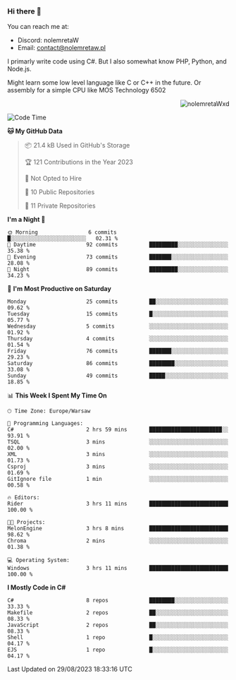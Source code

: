 ### Hi there 👋

You can reach me at:
 - Discord: nolemretaW
 - Email: contact@nolemretaw.pl
 
I primarly write code using C#. But I also somewhat know PHP, Python, and Node.js.

Might learn some low level language like C or C++ in the future. Or assembly for a simple CPU like MOS Technology 6502
 
<p align="right"><img src="https://komarev.com/ghpvc/?username=nolemretaWxd&amp;label=Profile%20views&amp;color=0e75b6&amp;style=flat" alt="nolemretaWxd" /></p>

<!--START_SECTION:waka-->
![Code Time](http://img.shields.io/badge/Code%20Time-65%20hrs%2058%20mins-blue)

**🐱 My GitHub Data** 

> 📦 21.4 kB Used in GitHub's Storage 
 > 
> 🏆 121 Contributions in the Year 2023
 > 
> 🚫 Not Opted to Hire
 > 
> 📜 10 Public Repositories 
 > 
> 🔑 11 Private Repositories 
 > 
**I'm a Night 🦉** 

```text
🌞 Morning                6 commits           █░░░░░░░░░░░░░░░░░░░░░░░░   02.31 % 
🌆 Daytime                92 commits          █████████░░░░░░░░░░░░░░░░   35.38 % 
🌃 Evening                73 commits          ███████░░░░░░░░░░░░░░░░░░   28.08 % 
🌙 Night                  89 commits          █████████░░░░░░░░░░░░░░░░   34.23 % 
```
📅 **I'm Most Productive on Saturday** 

```text
Monday                   25 commits          ██░░░░░░░░░░░░░░░░░░░░░░░   09.62 % 
Tuesday                  15 commits          █░░░░░░░░░░░░░░░░░░░░░░░░   05.77 % 
Wednesday                5 commits           ░░░░░░░░░░░░░░░░░░░░░░░░░   01.92 % 
Thursday                 4 commits           ░░░░░░░░░░░░░░░░░░░░░░░░░   01.54 % 
Friday                   76 commits          ███████░░░░░░░░░░░░░░░░░░   29.23 % 
Saturday                 86 commits          ████████░░░░░░░░░░░░░░░░░   33.08 % 
Sunday                   49 commits          █████░░░░░░░░░░░░░░░░░░░░   18.85 % 
```


📊 **This Week I Spent My Time On** 

```text
🕑︎ Time Zone: Europe/Warsaw

💬 Programming Languages: 
C#                       2 hrs 59 mins       ███████████████████████░░   93.91 % 
TSQL                     3 mins              ░░░░░░░░░░░░░░░░░░░░░░░░░   02.00 % 
XML                      3 mins              ░░░░░░░░░░░░░░░░░░░░░░░░░   01.73 % 
Csproj                   3 mins              ░░░░░░░░░░░░░░░░░░░░░░░░░   01.69 % 
GitIgnore file           1 min               ░░░░░░░░░░░░░░░░░░░░░░░░░   00.58 % 

🔥 Editors: 
Rider                    3 hrs 11 mins       █████████████████████████   100.00 % 

🐱‍💻 Projects: 
MelonEngine              3 hrs 8 mins        █████████████████████████   98.62 % 
Chroma                   2 mins              ░░░░░░░░░░░░░░░░░░░░░░░░░   01.38 % 

💻 Operating System: 
Windows                  3 hrs 11 mins       █████████████████████████   100.00 % 
```

**I Mostly Code in C#** 

```text
C#                       8 repos             ████████░░░░░░░░░░░░░░░░░   33.33 % 
Makefile                 2 repos             ██░░░░░░░░░░░░░░░░░░░░░░░   08.33 % 
JavaScript               2 repos             ██░░░░░░░░░░░░░░░░░░░░░░░   08.33 % 
Shell                    1 repo              █░░░░░░░░░░░░░░░░░░░░░░░░   04.17 % 
EJS                      1 repo              █░░░░░░░░░░░░░░░░░░░░░░░░   04.17 % 
```




 Last Updated on 29/08/2023 18:33:16 UTC
<!--END_SECTION:waka-->
